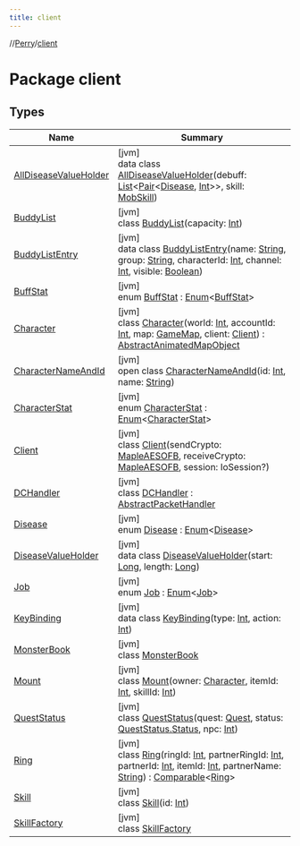 ```yaml
---
title: client
---
```

//[Perry](../../index.html)/[client](index.html)



# Package client



## Types


| Name | Summary |
|---|---|
| [AllDiseaseValueHolder](-all-disease-value-holder/index.html) | [jvm]<br>data class [AllDiseaseValueHolder](-all-disease-value-holder/index.html)(debuff: [List](https://kotlinlang.org/api/latest/jvm/stdlib/kotlin.collections/-list/index.html)&lt;[Pair](https://kotlinlang.org/api/latest/jvm/stdlib/kotlin/-pair/index.html)&lt;[Disease](-disease/index.html), [Int](https://kotlinlang.org/api/latest/jvm/stdlib/kotlin/-int/index.html)&gt;&gt;, skill: [MobSkill](../server.life/-mob-skill/index.html)) |
| [BuddyList](-buddy-list/index.html) | [jvm]<br>class [BuddyList](-buddy-list/index.html)(capacity: [Int](https://kotlinlang.org/api/latest/jvm/stdlib/kotlin/-int/index.html)) |
| [BuddyListEntry](-buddy-list-entry/index.html) | [jvm]<br>data class [BuddyListEntry](-buddy-list-entry/index.html)(name: [String](https://kotlinlang.org/api/latest/jvm/stdlib/kotlin/-string/index.html), group: [String](https://kotlinlang.org/api/latest/jvm/stdlib/kotlin/-string/index.html), characterId: [Int](https://kotlinlang.org/api/latest/jvm/stdlib/kotlin/-int/index.html), channel: [Int](https://kotlinlang.org/api/latest/jvm/stdlib/kotlin/-int/index.html), visible: [Boolean](https://kotlinlang.org/api/latest/jvm/stdlib/kotlin/-boolean/index.html)) |
| [BuffStat](-buff-stat/index.html) | [jvm]<br>enum [BuffStat](-buff-stat/index.html) : [Enum](https://kotlinlang.org/api/latest/jvm/stdlib/kotlin/-enum/index.html)&lt;[BuffStat](-buff-stat/index.html)&gt; |
| [Character](-character/index.html) | [jvm]<br>class [Character](-character/index.html)(world: [Int](https://kotlinlang.org/api/latest/jvm/stdlib/kotlin/-int/index.html), accountId: [Int](https://kotlinlang.org/api/latest/jvm/stdlib/kotlin/-int/index.html), map: [GameMap](../server.maps/-game-map/index.html), client: [Client](-client/index.html)) : [AbstractAnimatedMapObject](../server.maps/-abstract-animated-map-object/index.html) |
| [CharacterNameAndId](-character-name-and-id/index.html) | [jvm]<br>open class [CharacterNameAndId](-character-name-and-id/index.html)(id: [Int](https://kotlinlang.org/api/latest/jvm/stdlib/kotlin/-int/index.html), name: [String](https://kotlinlang.org/api/latest/jvm/stdlib/kotlin/-string/index.html)) |
| [CharacterStat](-character-stat/index.html) | [jvm]<br>enum [CharacterStat](-character-stat/index.html) : [Enum](https://kotlinlang.org/api/latest/jvm/stdlib/kotlin/-enum/index.html)&lt;[CharacterStat](-character-stat/index.html)&gt; |
| [Client](-client/index.html) | [jvm]<br>class [Client](-client/index.html)(sendCrypto: [MapleAESOFB](../tools/-maple-a-e-s-o-f-b/index.html), receiveCrypto: [MapleAESOFB](../tools/-maple-a-e-s-o-f-b/index.html), session: IoSession?) |
| [DCHandler](-d-c-handler/index.html) | [jvm]<br>class [DCHandler](-d-c-handler/index.html) : [AbstractPacketHandler](../net/-abstract-packet-handler/index.html) |
| [Disease](-disease/index.html) | [jvm]<br>enum [Disease](-disease/index.html) : [Enum](https://kotlinlang.org/api/latest/jvm/stdlib/kotlin/-enum/index.html)&lt;[Disease](-disease/index.html)&gt; |
| [DiseaseValueHolder](-disease-value-holder/index.html) | [jvm]<br>data class [DiseaseValueHolder](-disease-value-holder/index.html)(start: [Long](https://kotlinlang.org/api/latest/jvm/stdlib/kotlin/-long/index.html), length: [Long](https://kotlinlang.org/api/latest/jvm/stdlib/kotlin/-long/index.html)) |
| [Job](-job/index.html) | [jvm]<br>enum [Job](-job/index.html) : [Enum](https://kotlinlang.org/api/latest/jvm/stdlib/kotlin/-enum/index.html)&lt;[Job](-job/index.html)&gt; |
| [KeyBinding](-key-binding/index.html) | [jvm]<br>data class [KeyBinding](-key-binding/index.html)(type: [Int](https://kotlinlang.org/api/latest/jvm/stdlib/kotlin/-int/index.html), action: [Int](https://kotlinlang.org/api/latest/jvm/stdlib/kotlin/-int/index.html)) |
| [MonsterBook](-monster-book/index.html) | [jvm]<br>class [MonsterBook](-monster-book/index.html) |
| [Mount](-mount/index.html) | [jvm]<br>class [Mount](-mount/index.html)(owner: [Character](-character/index.html), itemId: [Int](https://kotlinlang.org/api/latest/jvm/stdlib/kotlin/-int/index.html), skillId: [Int](https://kotlinlang.org/api/latest/jvm/stdlib/kotlin/-int/index.html)) |
| [QuestStatus](-quest-status/index.html) | [jvm]<br>class [QuestStatus](-quest-status/index.html)(quest: [Quest](../server.quest/-quest/index.html), status: [QuestStatus.Status](-quest-status/-status/index.html), npc: [Int](https://kotlinlang.org/api/latest/jvm/stdlib/kotlin/-int/index.html)) |
| [Ring](-ring/index.html) | [jvm]<br>class [Ring](-ring/index.html)(ringId: [Int](https://kotlinlang.org/api/latest/jvm/stdlib/kotlin/-int/index.html), partnerRingId: [Int](https://kotlinlang.org/api/latest/jvm/stdlib/kotlin/-int/index.html), partnerId: [Int](https://kotlinlang.org/api/latest/jvm/stdlib/kotlin/-int/index.html), itemId: [Int](https://kotlinlang.org/api/latest/jvm/stdlib/kotlin/-int/index.html), partnerName: [String](https://kotlinlang.org/api/latest/jvm/stdlib/kotlin/-string/index.html)) : [Comparable](https://kotlinlang.org/api/latest/jvm/stdlib/kotlin/-comparable/index.html)&lt;[Ring](-ring/index.html)&gt; |
| [Skill](-skill/index.html) | [jvm]<br>class [Skill](-skill/index.html)(id: [Int](https://kotlinlang.org/api/latest/jvm/stdlib/kotlin/-int/index.html)) |
| [SkillFactory](-skill-factory/index.html) | [jvm]<br>class [SkillFactory](-skill-factory/index.html) |

